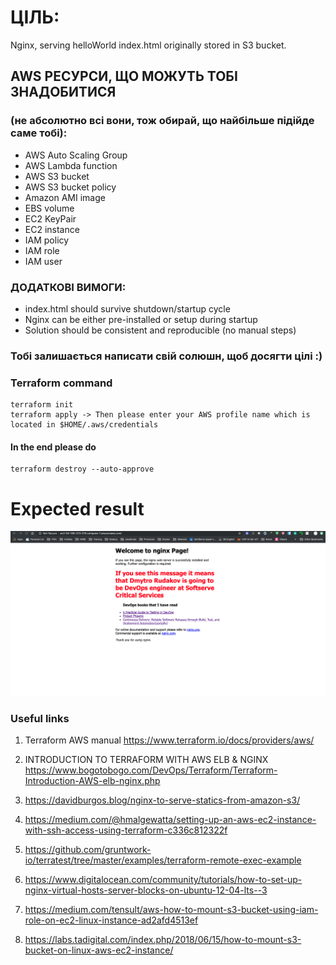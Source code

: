 # ЦІЛЬ:
Nginx, serving helloWorld index.html originally stored in S3 bucket.

## AWS РЕСУРСИ, ЩО МОЖУТЬ ТОБІ ЗНАДОБИТИСЯ
### (не абсолютно всі вони, тож обирай, що найбільше підійде саме тобі):
- AWS Auto Scaling Group
- AWS Lambda function
- AWS S3 bucket
- AWS S3 bucket policy
- Amazon AMI image
- EBS volume
- EC2 KeyPair
- EC2 instance
- IAM policy
- IAM role
- IAM user

### ДОДАТКОВІ ВИМОГИ:
- index.html should survive shutdown/startup cycle
- Nginx can be either pre-installed or setup during startup
- Solution should be consistent and reproducible (no manual steps)

### Тобі залишається написати свій солюшн, щоб досягти цілі :)


### Terraform command
```
terraform init
terraform apply -> Then please enter your AWS profile name which is located in $HOME/.aws/credentials
```

#### In the end please do
```
terraform destroy --auto-approve
```

# Expected result

![Expected result](Result.png)

### Useful links

1. Terraform AWS manual
https://www.terraform.io/docs/providers/aws/

2. INTRODUCTION TO TERRAFORM WITH AWS ELB & NGINX
https://www.bogotobogo.com/DevOps/Terraform/Terraform-Introduction-AWS-elb-nginx.php

3. https://davidburgos.blog/nginx-to-serve-statics-from-amazon-s3/

4. https://medium.com/@hmalgewatta/setting-up-an-aws-ec2-instance-with-ssh-access-using-terraform-c336c812322f

5. https://github.com/gruntwork-io/terratest/tree/master/examples/terraform-remote-exec-example

6. https://www.digitalocean.com/community/tutorials/how-to-set-up-nginx-virtual-hosts-server-blocks-on-ubuntu-12-04-lts--3

7. https://medium.com/tensult/aws-how-to-mount-s3-bucket-using-iam-role-on-ec2-linux-instance-ad2afd4513ef

8. https://labs.tadigital.com/index.php/2018/06/15/how-to-mount-s3-bucket-on-linux-aws-ec2-instance/

```